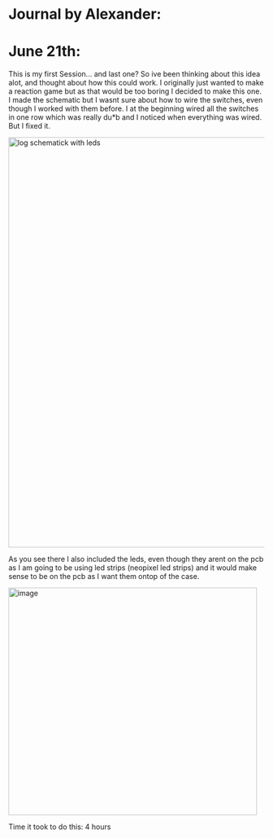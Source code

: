 # Journal by Alexander:
# June 21th:
This is my first Session... and last one? So ive been thinking about this idea alot, and thought about how this could work. I originally just wanted to make a reaction game but as that would be too boring I decided to make this one. I made the schematic but I wasnt sure about how to wire the switches, even though I worked with them before. I at the beginning wired all the switches in one row which was really du*b and I noticed when everything was wired. But I fixed it.

<img width="1342" height="806" alt="log schematick with leds" src="https://github.com/user-attachments/assets/4aac08f4-dc52-4d7b-a5ca-ba207e23e54a" />

As you see there I also included the leds, even though they arent on the pcb as I am going to be using led strips (neopixel led strips) and it would make sense to be on the pcb as I want them ontop of the case.

<img width="489" height="447" alt="image" src="https://github.com/user-attachments/assets/74554614-03fd-47fa-b9f6-545f6d0dc095" />

Time it took to do this: 4 hours




